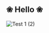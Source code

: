 ## ❀ Hello ❀
![Test 1 (2)](https://github.com/user-attachments/assets/44b85630-c416-45c1-83c0-0ed0a36f6363)
